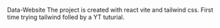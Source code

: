 Data-Website
The project is created with react vite and tailwind css. First time trying tailwind folled by a YT tuturial.
